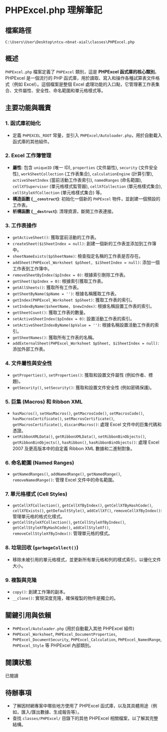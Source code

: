 # PHPExcel.php 理解筆記

## 檔案路徑
`C:\Users\User\Desktop\ntcu-nbnat-aial\classes\PHPExcel.php`

## 概述
`PHPExcel.php` 檔案定義了 `PHPExcel` 類別，這是 **PHPExcel 函式庫的核心類別**。PHPExcel 是一個流行的 PHP 函式庫，用於讀取、寫入和操作各種試算表文件格式（例如 Excel）。這個檔案是整個 Excel 處理功能的入口點，它管理著工作表集合、文件屬性、安全性、命名範圍和單元格樣式等。

## 主要功能與職責

### 1. 函式庫初始化
- 定義 `PHPEXCEL_ROOT` 常量，並引入 `PHPExcel/Autoloader.php`，用於自動載入函式庫的其他組件。

### 2. Excel 工作簿管理
- **屬性**: 包含 `uniqueID` (唯一 ID), `properties` (文件屬性), `security` (文件安全性), `workSheetCollection` (工作表集合), `calculationEngine` (計算引擎), `activeSheetIndex` (當前活動工作表索引), `namedRanges` (命名範圍), `cellXfSupervisor` (單元格樣式監管器), `cellXfCollection` (單元格樣式集合), `cellStyleXfCollection` (單元格樣式集合) 等。
- **構造函數 (`__construct`)**: 初始化一個新的 `PHPExcel` 物件，並創建一個預設的工作表。
- **析構函數 (`__destruct`)**: 清理資源，斷開工作表連接。

### 3. 工作表操作
- `getActiveSheet()`: 獲取當前活動的工作表。
- `createSheet($iSheetIndex = null)`: 創建一個新的工作表並添加到工作簿中。
- `sheetNameExists($pSheetName)`: 檢查指定名稱的工作表是否存在。
- `addSheet(PHPExcel_Worksheet $pSheet, $iSheetIndex = null)`: 添加一個工作表到工作簿中。
- `removeSheetByIndex($pIndex = 0)`: 根據索引刪除工作表。
- `getSheet($pIndex = 0)`: 根據索引獲取工作表。
- `getAllSheets()`: 獲取所有工作表。
- `getSheetByName($pName = '')`: 根據名稱獲取工作表。
- `getIndex(PHPExcel_Worksheet $pSheet)`: 獲取工作表的索引。
- `setIndexByName($sheetName, $newIndex)`: 根據名稱設置工作表的索引。
- `getSheetCount()`: 獲取工作表的數量。
- `setActiveSheetIndex($pIndex = 0)`: 設置活動工作表的索引。
- `setActiveSheetIndexByName($pValue = '')`: 根據名稱設置活動工作表的索引。
- `getSheetNames()`: 獲取所有工作表的名稱。
- `addExternalSheet(PHPExcel_Worksheet $pSheet, $iSheetIndex = null)`: 添加外部工作表。

### 4. 文件屬性與安全性
- `getProperties()`, `setProperties()`: 獲取和設置文件屬性 (例如作者、標題)。
- `getSecurity()`, `setSecurity()`: 獲取和設置文件安全性 (例如密碼保護)。

### 5. 巨集 (Macros) 和 Ribbon XML
- `hasMacros()`, `setHasMacros()`, `getMacrosCode()`, `setMacrosCode()`, `hasMacrosCertificate()`, `setMacrosCertificate()`, `getMacrosCertificate()`, `discardMacros()`: 處理 Excel 文件中的巨集代碼和憑證。
- `setRibbonXMLData()`, `getRibbonXMLData()`, `setRibbonBinObjects()`, `getRibbonBinObjects()`, `hasRibbon()`, `hasRibbonBinObjects()`: 處理 Excel 2007 及更高版本中的自定義 Ribbon XML 數據和二進制對象。

### 6. 命名範圍 (Named Ranges)
- `getNamedRanges()`, `addNamedRange()`, `getNamedRange()`, `removeNamedRange()`: 管理 Excel 文件中的命名範圍。

### 7. 單元格樣式 (Cell Styles)
- `getCellXfCollection()`, `getCellXfByIndex()`, `getCellXfByHashCode()`, `cellXfExists()`, `getDefaultStyle()`, `addCellXf()`, `removeCellXfByIndex()`: 管理單元格的格式化樣式。
- `getCellStyleXfCollection()`, `getCellStyleXfByIndex()`, `getCellStyleXfByHashCode()`, `addCellStyleXf()`, `removeCellStyleXfByIndex()`: 管理單元格的樣式。

### 8. 垃圾回收 (`garbageCollect()`)
- 移除未被引用的單元格樣式，並更新所有單元格和列的樣式索引，以優化文件大小。

### 9. 複製與克隆
- `copy()`: 創建工作簿的副本。
- `__clone()`: 實現深度克隆，確保複製的物件是獨立的。

## 關鍵引用與依賴
- `PHPExcel/Autoloader.php` (用於自動載入其他 PHPExcel 組件)
- `PHPExcel_Worksheet`, `PHPExcel_DocumentProperties`, `PHPExcel_DocumentSecurity`, `PHPExcel_Calculation`, `PHPExcel_NamedRange`, `PHPExcel_Style` 等 PHPExcel 內部類別。

## 閱讀狀態
已閱讀

## 待辦事項
- 了解因材網專案中哪些地方使用了 PHPExcel 函式庫，以及其具體用途（例如，匯入/匯出數據、生成報告等）。
- 查找 `classes/PHPExcel/` 目錄下的其他 PHPExcel 相關檔案，以了解其完整結構。
